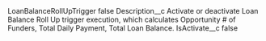 <?xml version="1.0" encoding="UTF-8"?>
<CustomMetadata xmlns="http://soap.sforce.com/2006/04/metadata" xmlns:xsi="http://www.w3.org/2001/XMLSchema-instance" xmlns:xsd="http://www.w3.org/2001/XMLSchema">
    <label>LoanBalanceRollUpTrigger</label>
    <protected>false</protected>
    <values>
        <field>Description__c</field>
        <value xsi:type="xsd:string">Activate or deactivate Loan Balance Roll Up trigger execution, which calculates Opportunity # of Funders, Total Daily Payment, Total Loan Balance.</value>
    </values>
    <values>
        <field>IsActivate__c</field>
        <value xsi:type="xsd:boolean">false</value>
    </values>
</CustomMetadata>
